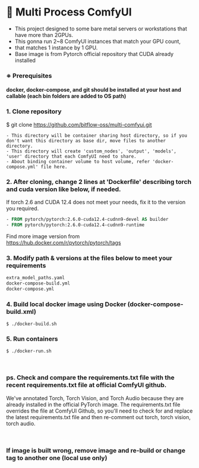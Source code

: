 # :couple: Multi Process ComfyUI

- This project designed to some bare metal servers or workstations that have more than 2GPUs.
- This gonna run 2~8 ComfyUI instances that match your GPU count, 
- that matches 1 instance by 1 GPU.
- Base image is from Pytorch official repository that CUDA already installed 

### ※ Prerequisites
#### docker, docker-compose, and git should be installed at your host and callable (each bin folders are added to OS path)



### 1. Clone repository
$ git clone https://github.com/bitflow-oss/multi-comfyui.git

``` text
- This directory will be container sharing host directory, so if you don't want this directory as base dir, move files to another directory.
- This directory will create 'custom_nodes', 'output', 'models', 'user' directory that each ComfyUI need to share.
- About binding container volume to host volume, refer 'docker-compose.yml' file here.
``` 

### 2. After cloning, change 2 lines at 'Dockerfile' describing torch and cuda version like below, if needed.

If torch 2.6 and CUDA 12.4 does not meet your needs, fix it to the version you required.

``` dockerfile
- FROM pytorch/pytorch:2.6.0-cuda12.4-cudnn9-devel AS builder
- FROM pytorch/pytorch:2.6.0-cuda12.4-cudnn9-runtime
```

Find more image version from https://hub.docker.com/r/pytorch/pytorch/tags

### 3. Modify path & versions at the files below to meet your requirements
``` dockerfile
extra_model_paths.yaml
docker-compose-build.yml
docker-compose.yml
```

### 4. Build local docker image using Docker (docker-compose-build.xml)
``` shell
$ ./docker-build.sh
```

### 5. Run containers
``` shell
$ ./docker-run.sh
```
<br/>

### ps. Check and compare the requirements.txt file with the recent requirements.txt file at official ComfyUI github.
We've annotated Torch, Torch Vision, and Torch Audio because they are already installed in the official PyTorch image.
The requirements.txt file overrides the file at ComfyUI Github, 
so you'll need to check for and replace the latest requirements.txt file 
and then re-comment out torch, torch vision, torch audio.

<br/>

### If image is built wrong, remove image and re-build or change tag to another one (local use only)
